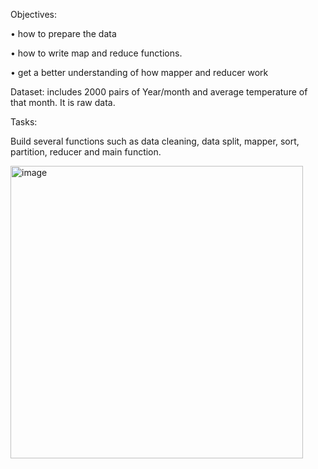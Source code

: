 Objectives:

• how to prepare the data

• how to write map and reduce functions.

• get a better understanding of how mapper and reducer work

Dataset: includes 2000 pairs of Year/month and average temperature of that month. It is raw data. 

Tasks:

Build several functions such as data cleaning, data split, mapper, sort, partition, reducer and main function.

<img width="468" alt="image" src="https://github.com/hoangnha21/Big-Data-Analytics/assets/102693851/a1db0e64-7e7c-4e59-979c-d69906872834">

